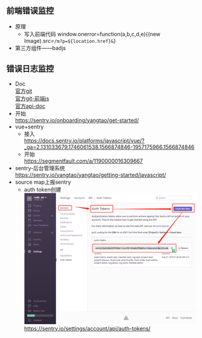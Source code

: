 <!-- toc -->
## 前端错误监控
+ 原理
    + 写入前端代码
    window.onerror=function(a,b,c,d,e){(new Image).src=`/m?p=${location.href}&`}
+ 第三方组件——badjs

## 错误日志监控
+ Doc  
[官方git](https://github.com/getsentry)      
[官方git-前端js](https://github.com/getsentry/sentry-javascript)     
[官方api-doc](https://docs.sentry.io/error-reporting/quickstart/?_ga=2.129788364.1746061538.1566874846-1957175966.1566874846&platform=browser)
+ 开始     
https://sentry.io/onboarding/yangtao/get-started/
+ vue+sentry
    + 接入   
    https://docs.sentry.io/platforms/javascript/vue/?_ga=2.131033679.1746061538.1566874846-1957175966.1566874846
    + 开始    
    https://segmentfault.com/a/1190000016309667
+ sentry-后台管理系统  
https://sentry.io/yangtao/yangtao/getting-started/javascript/
+ source map上报sentry
    + auth token创建    
    ![Image Text](sentry_authToken.png) 
    https://sentry.io/settings/account/api/auth-tokens/  
<!-- endtoc -->